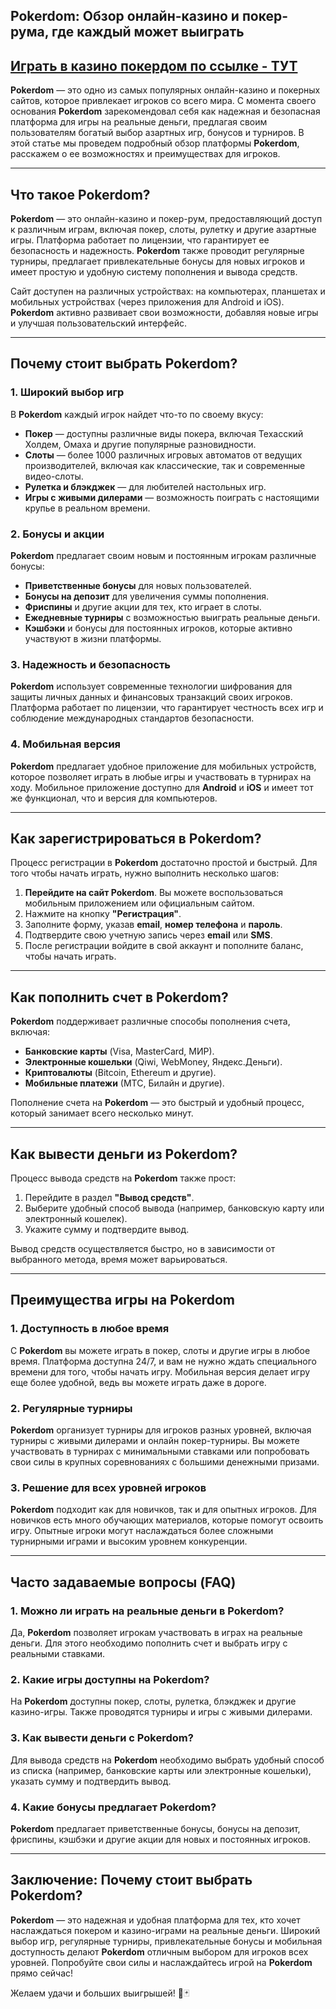 ## Pokerdom: Обзор онлайн-казино и покер-рума, где каждый может выиграть

## [**Играть в казино покердом по ссылке - ТУТ**](https://brandplay.link/FwVc4f)

**Pokerdom** — это одно из самых популярных онлайн-казино и покерных сайтов, которое привлекает игроков со всего мира. С момента своего основания **Pokerdom** зарекомендовал себя как надежная и безопасная платформа для игры на реальные деньги, предлагая своим пользователям богатый выбор азартных игр, бонусов и турниров. В этой статье мы проведем подробный обзор платформы **Pokerdom**, расскажем о ее возможностях и преимуществах для игроков.

***

## Что такое Pokerdom?

**Pokerdom** — это онлайн-казино и покер-рум, предоставляющий доступ к различным играм, включая покер, слоты, рулетку и другие азартные игры. Платформа работает по лицензии, что гарантирует ее безопасность и надежность. **Pokerdom** также проводит регулярные турниры, предлагает привлекательные бонусы для новых игроков и имеет простую и удобную систему пополнения и вывода средств.

Сайт доступен на различных устройствах: на компьютерах, планшетах и мобильных устройствах (через приложения для Android и iOS). **Pokerdom** активно развивает свои возможности, добавляя новые игры и улучшая пользовательский интерфейс.

***

## Почему стоит выбрать Pokerdom?

### 1. **Широкий выбор игр**

В **Pokerdom** каждый игрок найдет что-то по своему вкусу:

* **Покер** — доступны различные виды покера, включая Техасский Холдем, Омаха и другие популярные разновидности.
* **Слоты** — более 1000 различных игровых автоматов от ведущих производителей, включая как классические, так и современные видео-слоты.
* **Рулетка и блэкджек** — для любителей настольных игр.
* **Игры с живыми дилерами** — возможность поиграть с настоящими крупье в реальном времени.

### 2. **Бонусы и акции**

**Pokerdom** предлагает своим новым и постоянным игрокам различные бонусы:

* **Приветственные бонусы** для новых пользователей.
* **Бонусы на депозит** для увеличения суммы пополнения.
* **Фриспины** и другие акции для тех, кто играет в слоты.
* **Ежедневные турниры** с возможностью выиграть реальные деньги.
* **Кэшбэки** и бонусы для постоянных игроков, которые активно участвуют в жизни платформы.

### 3. **Надежность и безопасность**

**Pokerdom** использует современные технологии шифрования для защиты личных данных и финансовых транзакций своих игроков. Платформа работает по лицензии, что гарантирует честность всех игр и соблюдение международных стандартов безопасности.

### 4. **Мобильная версия**

**Pokerdom** предлагает удобное приложение для мобильных устройств, которое позволяет играть в любые игры и участвовать в турнирах на ходу. Мобильное приложение доступно для **Android** и **iOS** и имеет тот же функционал, что и версия для компьютеров.

***

## Как зарегистрироваться в Pokerdom?

Процесс регистрации в **Pokerdom** достаточно простой и быстрый. Для того чтобы начать играть, нужно выполнить несколько шагов:

1. **Перейдите на сайт Pokerdom**. Вы можете воспользоваться мобильным приложением или официальным сайтом.
2. Нажмите на кнопку **"Регистрация"**.
3. Заполните форму, указав **email**, **номер телефона** и **пароль**.
4. Подтвердите свою учетную запись через **email** или **SMS**.
5. После регистрации войдите в свой аккаунт и пополните баланс, чтобы начать играть.

***

## Как пополнить счет в Pokerdom?

**Pokerdom** поддерживает различные способы пополнения счета, включая:

* **Банковские карты** (Visa, MasterCard, МИР).
* **Электронные кошельки** (Qiwi, WebMoney, Яндекс.Деньги).
* **Криптовалюты** (Bitcoin, Ethereum и другие).
* **Мобильные платежи** (МТС, Билайн и другие).

Пополнение счета на **Pokerdom** — это быстрый и удобный процесс, который занимает всего несколько минут.

***

## Как вывести деньги из Pokerdom?

Процесс вывода средств на **Pokerdom** также прост:

1. Перейдите в раздел **"Вывод средств"**.
2. Выберите удобный способ вывода (например, банковскую карту или электронный кошелек).
3. Укажите сумму и подтвердите вывод.

Вывод средств осуществляется быстро, но в зависимости от выбранного метода, время может варьироваться.

***

## Преимущества игры на Pokerdom

### 1. **Доступность в любое время**

С **Pokerdom** вы можете играть в покер, слоты и другие игры в любое время. Платформа доступна 24/7, и вам не нужно ждать специального времени для того, чтобы начать игру. Мобильная версия делает игру еще более удобной, ведь вы можете играть даже в дороге.

### 2. **Регулярные турниры**

**Pokerdom** организует турниры для игроков разных уровней, включая турниры с живыми дилерами и онлайн покер-турниры. Вы можете участвовать в турнирах с минимальными ставками или попробовать свои силы в крупных соревнованиях с большими денежными призами.

### 3. **Решение для всех уровней игроков**

**Pokerdom** подходит как для новичков, так и для опытных игроков. Для новичков есть много обучающих материалов, которые помогут освоить игру. Опытные игроки могут наслаждаться более сложными турнирными играми и высоким уровнем конкуренции.

***

## Часто задаваемые вопросы (FAQ)

### 1. **Можно ли играть на реальные деньги в Pokerdom?**

Да, **Pokerdom** позволяет игрокам участвовать в играх на реальные деньги. Для этого необходимо пополнить счет и выбрать игру с реальными ставками.

### 2. **Какие игры доступны на Pokerdom?**

На **Pokerdom** доступны покер, слоты, рулетка, блэкджек и другие казино-игры. Также проводятся турниры и игры с живыми дилерами.

### 3. **Как вывести деньги с Pokerdom?**

Для вывода средств на **Pokerdom** необходимо выбрать удобный способ из списка (например, банковские карты или электронные кошельки), указать сумму и подтвердить вывод.

### 4. **Какие бонусы предлагает Pokerdom?**

**Pokerdom** предлагает приветственные бонусы, бонусы на депозит, фриспины, кэшбэки и другие акции для новых и постоянных игроков.

***

## Заключение: Почему стоит выбрать Pokerdom?

**Pokerdom** — это надежная и удобная платформа для тех, кто хочет наслаждаться покером и казино-играми на реальные деньги. Широкий выбор игр, регулярные турниры, привлекательные бонусы и мобильная доступность делают **Pokerdom** отличным выбором для игроков всех уровней. Попробуйте свои силы и наслаждайтесь игрой на **Pokerdom** прямо сейчас!

Желаем удачи и больших выигрышей! 🎰🃏
